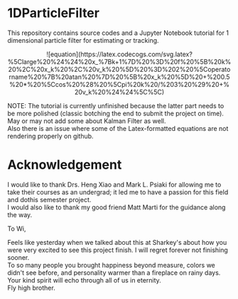 # 1DParticleFilter
This repository contains source codes and a Jupyter Notebook tutorial for 1 dimensional particle filter for estimating or tracking. 

<p align="center">
![equation](https://latex.codecogs.com/svg.latex?%5Clarge%20%24%24%20x_%7Bk&plus;1%7D%20%3D%20f%20%5B%20k%20%2C%20x_k%20%2C%20v_k%20%5D%20%3D%202%20%5Coperatorname%20%7B%20atan%20%7D%20%5B%20x_k%20%5D%20&plus;%200.5%20*%20%5Ccos%20%28%20%5Cpi%20k%20/%203%20%29%20&plus;%20v_k%20%24%24%5C%5C)
</p>

NOTE: The tutorial is currently unfinished because the latter part needs to be more polished (classic botching the end to submit the project on time). May or may not add some about Kalman Filter as well. <br/>
Also there is an issue where some of the Latex-formatted equations are not rendering properly on github.   

# Acknowledgement 
I would like to thank Drs. Heng Xiao and Mark L. Psiaki for allowing me to take their courses as an undergrad; it led me to have a passion for this field and dothis semester project. <br/>
I would also like to thank my good friend Matt Marti for the guidance along the way. 

To Wi, 

Feels like yesterday when we talked about this at Sharkey's about how you were very excited to see this project finish. I will regret forever not finishing sooner. <br/>
To so many people you brought happiness beyond measure, colors we didn't see before, and personality warmer than a fireplace on rainy days. <br/>
Your kind spirit will echo through all of us in eternity. <br/>
Fly high brother. 


